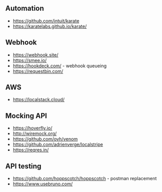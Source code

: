 ## Automation

- https://github.com/intuit/karate
- https://karatelabs.github.io/karate/

## Webhook

- https://webhook.site/
- https://smee.io/
- https://hookdeck.com/ - webhook queueing
- https://requestbin.com/

## AWS

- https://localstack.cloud/

## Mocking API

- https://hoverfly.io/
- http://wiremock.org/
- https://github.com/ovh/venom
- https://github.com/adrienverge/localstripe
- https://reqres.in/

## API testing

- https://github.com/hoppscotch/hoppscotch - postman replacement
- https://www.usebruno.com/
